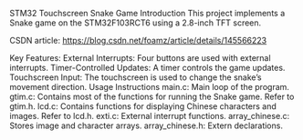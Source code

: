 STM32 Touchscreen Snake Game
Introduction
This project implements a Snake game on the STM32F103RCT6 using a 2.8-inch TFT screen.

CSDN article: https://blog.csdn.net/foamz/article/details/145566223

Key Features:
External Interrupts: Four buttons are used with external interrupts.
Timer-Controlled Updates: A timer controls the game updates.
Touchscreen Input: The touchscreen is used to change the snake’s movement direction.
Usage Instructions
main.c: Main loop of the program.
gtim.c: Contains most of the functions for running the Snake game. Refer to gtim.h.
lcd.c: Contains functions for displaying Chinese characters and images. Refer to lcd.h.
exti.c: External interrupt functions.
array_chinese.c: Stores image and character arrays.
array_chinese.h: Extern declarations.
